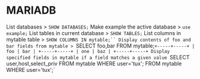 # MARIADB

List databases > `SHOW DATABASES;`
Make example the active database > `use example;`
List tables in current database > `SHOW TABLES;`
List columns in mytable table > `SHOW COLUMNS IN mytable;``
Display contents of foo and bar fields from mytable > `SELECT foo,bar FROM mytable;`
+-----+-----+
| foo | bar |
+-----+-----+
| one | baz |
+-----+-----+
Display specified fields in mytable if a field matches a given value 
`SELECT user,host,select_priv FROM mytable WHERE user='tux'; FROM mytable WHERE user='tux';`
